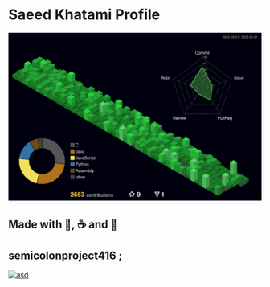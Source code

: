 # Saeed Khatami Profile

![0xb4dc0d3x.github.io](profile-3d-contrib/profile-night-green.svg)

## Made with 💙, ☕ and 🤕
## semicolonproject416 ;

[![asd](https://visitcount.itsvg.in/api?id=0xb4dc0d3x&icon=0&color=4)](https://visitcount.itsvg.in)
